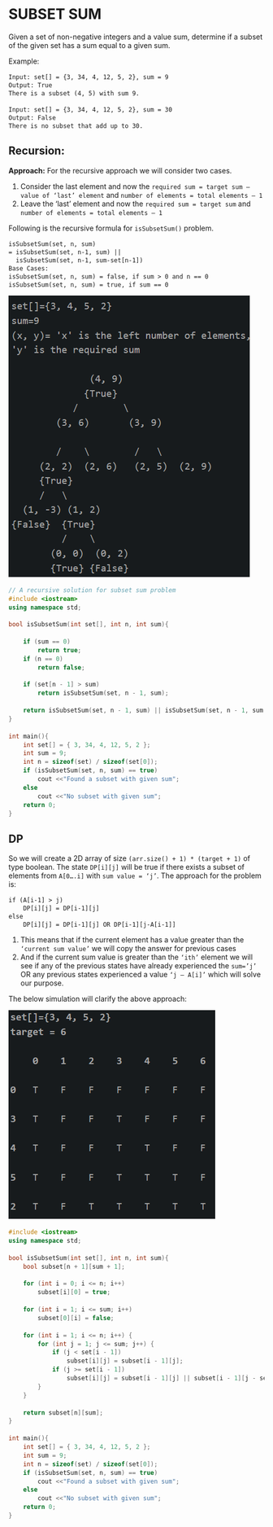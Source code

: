 # SUBSET SUM

Given a set of non-negative integers and a value sum, determine if a subset of the given set has a sum equal to a given sum. 

Example: 
```
Input: set[] = {3, 34, 4, 12, 5, 2}, sum = 9
Output: True  
There is a subset (4, 5) with sum 9.

Input: set[] = {3, 34, 4, 12, 5, 2}, sum = 30
Output: False
There is no subset that add up to 30.
```

## Recursion:

**Approach:** For the recursive approach we will consider two cases. 

1. Consider the last element and now the `required sum = target sum – value of ‘last’ element` and `number of elements = total elements – 1`
2. Leave the ‘last’ element and now the `required sum = target sum` and `number of elements = total elements – 1`

Following is the recursive formula for `isSubsetSum()` problem. 
```
isSubsetSum(set, n, sum) 
= isSubsetSum(set, n-1, sum) || 
  isSubsetSum(set, n-1, sum-set[n-1])
Base Cases:
isSubsetSum(set, n, sum) = false, if sum > 0 and n == 0
isSubsetSum(set, n, sum) = true, if sum == 0 
```

![alt text](image-1.png)

```cpp
// A recursive solution for subset sum problem
#include <iostream>
using namespace std;

bool isSubsetSum(int set[], int n, int sum){

	if (sum == 0)
		return true;
	if (n == 0)
		return false;
  
	if (set[n - 1] > sum)
		return isSubsetSum(set, n - 1, sum);
  
	return isSubsetSum(set, n - 1, sum) || isSubsetSum(set, n - 1, sum - set[n - 1]);
}

int main(){
	int set[] = { 3, 34, 4, 12, 5, 2 };
	int sum = 9;
	int n = sizeof(set) / sizeof(set[0]);
	if (isSubsetSum(set, n, sum) == true)
		cout <<"Found a subset with given sum";
	else
		cout <<"No subset with given sum";
	return 0;
}
```

## DP

So we will create a 2D array of size `(arr.size() + 1) * (target + 1)` of type boolean. The state `DP[i][j]` will be true if there exists a subset of elements from `A[0….i]` with `sum value = ‘j’`. The approach for the problem is: 

```
if (A[i-1] > j)
	DP[i][j] = DP[i-1][j]
else 
	DP[i][j] = DP[i-1][j] OR DP[i-1][j-A[i-1]]
```

1. This means that if the current element has a value greater than the `‘current sum value’` we will copy the answer for previous cases
2. And if the current sum value is greater than the `‘ith’` element we will see if any of the previous states have already experienced the `sum=’j’` OR any previous states experienced a value `‘j – A[i]’` which will solve our purpose.

The below simulation will clarify the above approach: 

![alt text](image-2.png)

```cpp
#include <iostream>
using namespace std;

bool isSubsetSum(int set[], int n, int sum){
	bool subset[n + 1][sum + 1];

	for (int i = 0; i <= n; i++)
		subset[i][0] = true;

	for (int i = 1; i <= sum; i++)
		subset[0][i] = false;

	for (int i = 1; i <= n; i++) {
		for (int j = 1; j <= sum; j++) {
			if (j < set[i - 1])
				subset[i][j] = subset[i - 1][j];
			if (j >= set[i - 1])
				subset[i][j] = subset[i - 1][j] || subset[i - 1][j - set[i - 1]];
		}
	}

	return subset[n][sum];
}

int main(){
	int set[] = { 3, 34, 4, 12, 5, 2 };
	int sum = 9;
	int n = sizeof(set) / sizeof(set[0]);
	if (isSubsetSum(set, n, sum) == true)
		cout <<"Found a subset with given sum";
	else
		cout <<"No subset with given sum";
	return 0;
}
```